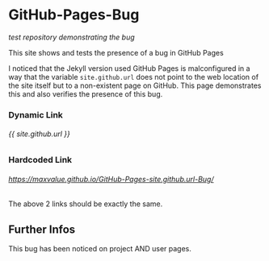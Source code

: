 ---
---
# GitHub-Pages-Bug
_test repository demonstrating the bug_

This site shows and tests the presence of a bug in GitHub Pages

I noticed that the Jekyll version used GitHub Pages is malconfigured in a way
that the variable `site.github.url` does not point to the web location of the site itself
but to a non-existent page on GitHub. This page demonstrates this
and also verifies the presence of this bug.

### Dynamic Link
###### {{ site.github.url }}

### Hardcoded Link
###### https://maxvalue.github.io/GitHub-Pages-site.github.url-Bug/

The above 2 links should be exactly the same.

## Further Infos
This bug has been noticed on project AND user pages.
